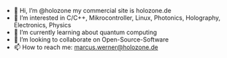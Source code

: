 - 👋 Hi, I’m @holozone my commercial site is holozone.de
- 👀 I’m interested in C/C++, Mikrocontroller, Linux, Photonics, Holography, Electronics, Physics
- 🌱 I’m currently learning about quantum computing
- 💞️ I’m looking to collaborate on Open-Source-Software
- 📫 How to reach me: marcus.werner@holozone.de

<!---
holozone/holozone is a ✨ special ✨ repository because its `README.md` (this file) appears on your GitHub profile.
You can click the Preview link to take a look at your changes.
--->

